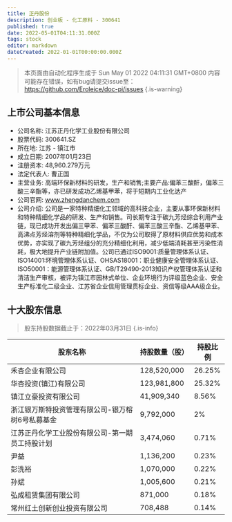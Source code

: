 ```yaml
---
title: 正丹股份
description: 创业板 - 化工原料 - 300641
published: true
date: 2022-05-01T04:11:31.000Z
tags: stock
editor: markdown
dateCreated: 2022-01-01T00:00:00.000Z
---
```


> 本页面由自动化程序生成于 Sun May 01 2022 04:11:31 GMT+0800
> 内容可能存在错误，如有bug请提交issue至：https://github.com/Eroleice/doc-pi/issues
{.is-warning}

## 上市公司基本信息
- 公司名称: 江苏正丹化学工业股份有限公司
- 股票代码: 300641.SZ
- 所在地: 江苏 - 镇江市
- 成立日期: 2007年01月23日
- 注册资本: 48,960.279万元
- 法定代表人: 曹正国
- 主营业务: 高端环保新材料的研发，生产和销售;主要产品:偏苯三酸酐，偏苯三酸三辛酯等，亦已研发成功乙烯基甲苯，将于短期内工业化达产
- 公司官网: www.zhengdanchem.com
- 公司介绍: 公司是一家特种精细化工领域的高科技企业，主要从事环保新材料和特种精细化学品的研发、生产和销售。司长期专注于碳九芳烃综合利用产业链，现已成功开发出偏三甲苯、偏苯三酸酐、偏苯三酸三辛酯、乙烯基甲苯、高沸点芳烃溶剂等特种精细化学品，不仅为公司取得了原材料供应优势和成本优势，亦实现了碳九芳烃组分的充分精细化利用，减少低端消耗甚至污染性消耗，极大地提升产业链附加值。公司已通过ISO9001:质量管理体系认证、ISO14001:环境管理体系认证、OHSAS18001：职业健康安全管理体系认证、ISO50001：能源管理体系认证、GB/T29490-2013知识产权管理体系认证和清洁生产审核，被评为镇江市园林式单位、企业环境行为评级蓝色企业、安全生产标准化二级企业、江苏省企业信用管理贯标企业、资信等级AAA级企业。


## 十大股东信息
> 股东持股数据截止于：2022年03月31日
{.is-info}

| 股东名称 | 持股数量（股） | 持股比例 |
| --- | --- | --- |
| 禾杏企业有限公司 | 128,520,000 | 26.25% |
| 华杏投资(镇江)有限公司 | 123,981,800 | 25.32% |
| 镇江立豪投资有限公司 | 41,909,340 | 8.56% |
| 浙江银万斯特投资管理有限公司-银万榕树6号私募基金 | 9,792,000 | 2% |
| 江苏正丹化学工业股份有限公司-第一期员工持股计划 | 3,474,060 | 0.71% |
| 尹益 | 1,136,200 | 0.23% |
| 彭洗裕 | 1,070,000 | 0.22% |
| 孙斌 | 1,005,600 | 0.21% |
| 弘成租赁集团有限公司 | 871,000 | 0.18% |
| 常州红土创新创业投资有限公司 | 708,488 | 0.14% |




